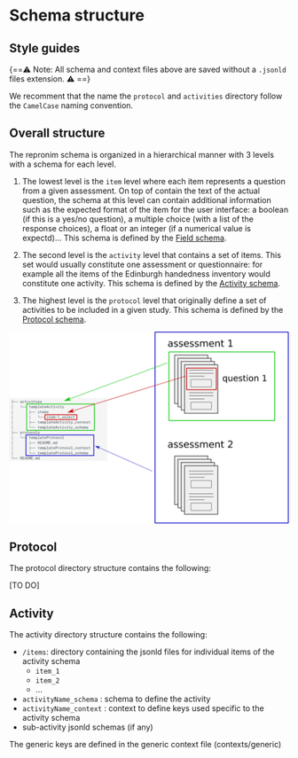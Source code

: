 # Schema structure

## Style guides

{==⚠️ Note: All schema and context files above are saved without a `.jsonld` files extension. ⚠️ ==}

We recomment that the name the `protocol` and `activities` directory follow the `CamelCase` naming convention.

## Overall structure

The repronim schema is organized in a hierarchical manner with 3 levels with a schema for each level.

1.  The lowest level is the `item` level where each item represents a question from a given assessment.
On top of contain the text of the actual question, the schema at this level can contain additional
information such as the expected format of the item for the user interface: a boolean
(if this is a yes/no question), a multiple choice (with a list of the response choices),
a float or an integer (if a numerical value is expectd)...
This schema is defined by the [Field schema](https://raw.githubusercontent.com/ReproNim/reproschema/master/schemas/Field).

1.  The second level is the `activity` level that contains a set of items. This set would usually
constitute one assessment or questionnaire: for example all the items of the Edinburgh handedness inventory would
constitute one activity.
This schema is defined by the [Activity schema](https://raw.githubusercontent.com/ReproNim/reproschema/master/schemas/Activity).

1.  The highest level is the `protocol` level that originally define a set of activities to be
included in a given study.
This schema is defined by the [Protocol schema](https://raw.githubusercontent.com/ReproNim/reproschema/master/schemas/Protocol).

<img
src="../img/reproschema.png"
alt="reposchema"
style="width: 800px; height: auto; display: block; margin-left: auto;  margin-right: auto;"/>


## Protocol

The protocol directory structure contains the following:

[TO DO]

## Activity

The activity directory structure contains the following:

-   `/items`: directory containing the jsonld files for individual items of the activity schema
    -   `item_1`
    -   `item_2`
    -   …
-   `activityName_schema` : schema to define the activity
-   `activityName_context` : context to define keys used specific to the activity schema
-   sub-activity jsonld schemas (if any)

The generic keys are defined in the generic context file (contexts/generic)
